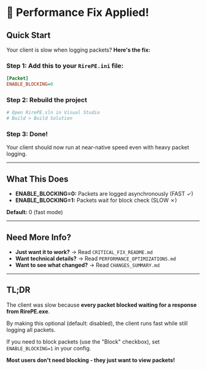 # 🚀 Performance Fix Applied!

## Quick Start

Your client is slow when logging packets? **Here's the fix:**

### Step 1: Add this to your `RirePE.ini` file:

```ini
[Packet]
ENABLE_BLOCKING=0
```

### Step 2: Rebuild the project

```bash
# Open RirePE.sln in Visual Studio
# Build > Build Solution
```

### Step 3: Done!

Your client should now run at near-native speed even with heavy packet logging.

---

## What This Does

- **ENABLE_BLOCKING=0:** Packets are logged asynchronously (FAST ✓)
- **ENABLE_BLOCKING=1:** Packets wait for block check (SLOW ✗)

**Default:** 0 (fast mode)

---

## Need More Info?

- **Just want it to work?** → Read `CRITICAL_FIX_README.md`
- **Want technical details?** → Read `PERFORMANCE_OPTIMIZATIONS.md`
- **Want to see what changed?** → Read `CHANGES_SUMMARY.md`

---

## TL;DR

The client was slow because **every packet blocked waiting for a response from RirePE.exe**.

By making this optional (default: disabled), the client runs fast while still logging all packets.

If you need to block packets (use the "Block" checkbox), set `ENABLE_BLOCKING=1` in your config.

**Most users don't need blocking - they just want to view packets!**
